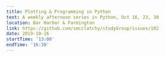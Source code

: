 ```yaml
---
title: Plotting & Programming in Python
text: A weekly afternoon series in Python, Oct 16, 23, 30
location: Bar Harbor & Farmington
link: https://github.com/smcclatchy/studyGroup/issues/102
date: 2019-10-16
startTime: '13:00'
endTime: '16:30'
---
```

